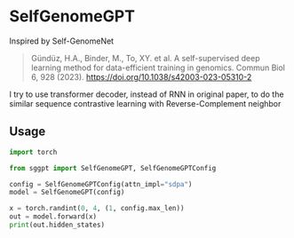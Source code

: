 # SelfGenomeGPT

Inspired by Self-GenomeNet

> Gündüz, H.A., Binder, M., To, XY. et al. A self-supervised deep learning method for data-efficient training in genomics. Commun Biol 6, 928 (2023). https://doi.org/10.1038/s42003-023-05310-2


I try to use transformer decoder, instead of RNN in original paper, to do the similar sequence contrastive learning with Reverse-Complement neighbor

## Usage

```python
import torch

from sggpt import SelfGenomeGPT, SelfGenomeGPTConfig

config = SelfGenomeGPTConfig(attn_impl="sdpa")
model = SelfGenomeGPT(config)

x = torch.randint(0, 4, (1, config.max_len))
out = model.forward(x)
print(out.hidden_states)
```